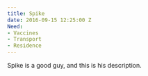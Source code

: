 ```yaml
---
title: Spike
date: 2016-09-15 12:25:00 Z
Need:
- Vaccines
- Transport
- Residence
---
```


Spike is a good guy, and this is his description.